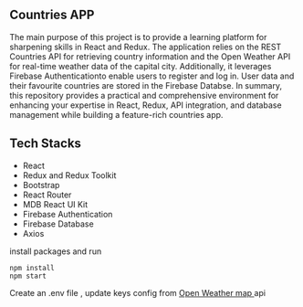 ## Countries APP

The main purpose of this project is to provide a learning platform for sharpening skills in React and Redux. The application relies on the REST Countries API for retrieving country information and the Open Weather API for real-time weather data of the capital city. 
Additionally, it leverages Firebase Authenticationto enable users to register and log in. User data and their favourite countries are stored in the Firebase Databse.
In summary, this repository provides a practical and comprehensive environment for enhancing your expertise in React, Redux, API integration, and database management while building a feature-rich countries app.

## Tech Stacks

- React
- Redux and Redux Toolkit
- Bootstrap
- React Router
- MDB React UI Kit
- Firebase Authentication
- Firebase Database
- Axios


install packages and run

```shell
npm install
npm start
```

Create an .env file , update keys config from [Open Weather map ](https://openweathermap.org/api) api
